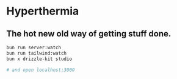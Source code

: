 # Hyperthermia

## The hot new old way of getting stuff done.

```bash
bun run server:watch
bun run tailwind:watch
bun x drizzle-kit studio

# and open localhost:3000
```
